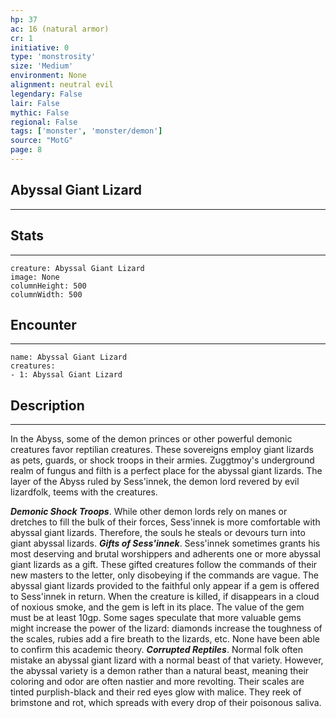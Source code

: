 ```yaml
---
hp: 37
ac: 16 (natural armor)
cr: 1
initiative: 0
type: 'monstrosity'    
size: 'Medium'
environment: None
alignment: neutral evil
legendary: False
lair: False
mythic: False
regional: False
tags: ['monster', 'monster/demon']
source: "MotG"
page: 8
---
```


## Abyssal Giant Lizard
---



## Stats
---

```statblock
creature: Abyssal Giant Lizard
image: None
columnHeight: 500
columnWidth: 500
```

## Encounter
---

```encounter-table
name: Abyssal Giant Lizard
creatures:
- 1: Abyssal Giant Lizard
```

## Description
---
In the Abyss, some of the demon princes or other powerful demonic creatures favor reptilian creatures. These sovereigns employ giant lizards as pets, guards, or shock troops in their armies. Zuggtmoy's underground realm of fungus and filth is a perfect place for the abyssal giant lizards. The layer of the Abyss ruled by Sess'innek, the demon lord revered by evil lizardfolk, teems with the creatures.

**_Demonic Shock Troops_**. While other demon lords rely on manes or dretches to fill the bulk of their forces, Sess'innek is more comfortable with abyssal giant lizards. Therefore, the souls he steals or devours turn into giant abyssal lizards.
**_Gifts of Sess'innek_**. Sess'innek sometimes grants his most deserving and brutal worshippers and adherents one or more abyssal giant lizards as a gift. These gifted creatures follow the commands of their new masters to the letter, only disobeying if the commands are vague. The abyssal giant lizards provided to the faithful only appear if a gem is offered to Sess'innek in return. When the creature is killed, if disappears in a cloud of noxious smoke, and the gem is left in its place. The value of the gem must be at least 10gp. Some sages speculate that more valuable gems might increase the power of the lizard: diamonds increase the toughness of the scales, rubies add a fire breath to the lizards, etc. None have been able to confirm this academic theory.
**_Corrupted Reptiles_**. Normal folk often mistake an abyssal giant lizard with a normal beast of that variety. However, the abyssal variety is a demon rather than a natural beast, meaning their coloring and odor are often nastier and more revolting. Their scales are tinted purplish-black and their red eyes glow with malice. They reek of brimstone and rot, which spreads with every drop of their poisonous saliva.




